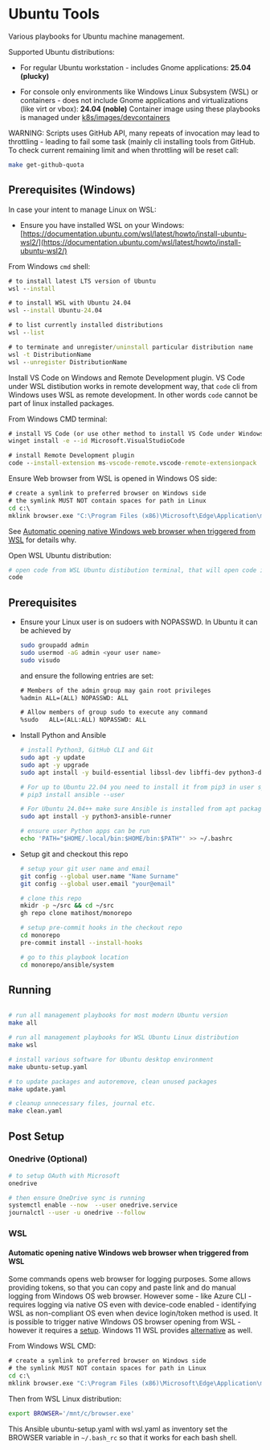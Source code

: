 # Ubuntu Tools

Various playbooks for Ubuntu machine management.

Supported Ubuntu distributions:

* For regular Ubuntu workstation - includes Gnome applications: **25.04 (plucky)**

* For console only environments like Windows Linux Subsystem (WSL) or containers - does not include Gnome applications and virtualizations (like virt or vbox): **24.04 (noble)**
Container image using these playbooks is managed under [k8s/images/devcontainers](../../k8s/images/devcontainers/)

WARNING:
Scripts uses GitHub API, many repeats of invocation may lead to throttling - leading to fail some task (mainly cli installing tools from GitHub.
To check current remaining limit and when throttling will be reset call:

```bash
make get-github-quota
```

## Prerequisites (Windows)

In case your intent to manage Linux on WSL:

* Ensure you have installed WSL on your Windows: [https://documentation.ubuntu.com/wsl/latest/howto/install-ubuntu-wsl2/](https://documentation.ubuntu.com/wsl/latest/howto/install-ubuntu-wsl2/)

From Windows `cmd` shell:

```bat
# to install latest LTS version of Ubuntu
wsl --install

# to install WSL with Ubuntu 24.04
wsl --install Ubuntu-24.04

# to list currently installed distributions
wsl --list

# to terminate and unregister/uninstall particular distribution name
wsl -t DistributionName
wsl --unregister DistributionName
```

Install VS Code on Windows and Remote Development plugin.
VS Code under WSL distibution works in remote development way, that `code` cli from Windows uses WSL as remote development.
In other words `code` cannot be part of linux installed packages.

From Windows CMD terminal:

```bat
# install VS Code (or use other method to install VS Code under Windows)
winget install -e --id Microsoft.VisualStudioCode

# install Remote Development plugin
code --install-extension ms-vscode-remote.vscode-remote-extensionpack
```

Ensure Web browser from WSL is opened in Windows OS side:

```bat
# create a symlink to preferred browser on Windows side
# the symlink MUST NOT contain spaces for path in Linux
cd c:\
mklink browser.exe "C:\Program Files (x86)\Microsoft\Edge\Application\msedge.exe"
```

See [Automatic opening native Windows web browser when triggered from WSL](#automatic-opening-native-windows-web-browser-when-triggered-from-wsl) for details why.

Open WSL Ubuntu distribution:

```bash
# open code from WSL Ubuntu distibution terminal, that will open code in Windows connected to WSL
code
```

## Prerequisites

* Ensure your Linux user is on sudoers with NOPASSWD. In Ubuntu it can be achieved by

  ```bash
  sudo groupadd admin
  sudo usermod -aG admin <your user name>
  sudo visudo
  ```

  and ensure the following entries are set:

  ```txt
  # Members of the admin group may gain root privileges
  %admin ALL=(ALL) NOPASSWD: ALL

  # Allow members of group sudo to execute any command
  %sudo   ALL=(ALL:ALL) NOPASSWD: ALL
  ```

* Install Python and Ansible

  ```bash
  # install Python3, GitHub CLI and Git
  sudo apt -y update
  sudo apt -y upgrade
  sudo apt install -y build-essential libssl-dev libffi-dev python3-dev python3-pip gh git

  # For up to Ubuntu 22.04 you need to install it from pip3 in user space to have most modern Ansible version:
  # pip3 install ansible --user

  # For Ubuntu 24.04++ make sure Ansible is installed from apt package manager
  sudo apt install -y python3-ansible-runner

  # ensure user Python apps can be run
  echo 'PATH="$HOME/.local/bin:$HOME/bin:$PATH"' >> ~/.bashrc
  ```

* Setup git and checkout this repo

  ```bash
  # setup your git user name and email
  git config --global user.name "Name Surname"
  git config --global user.email "your@email"

  # clone this repo
  mkidr -p ~/src && cd ~/src
  gh repo clone matihost/monorepo

  # setup pre-commit hooks in the checkout repo
  cd monorepo
  pre-commit install --install-hooks

  # go to this playbook location
  cd monorepo/ansible/system
  ```

## Running

```bash

# run all management playbooks for most modern Ubuntu version
make all

# run all management playbooks for WSL Ubuntu Linux distribution
make wsl

# install various software for Ubuntu desktop environment
make ubuntu-setup.yaml

# to update packages and autoremove, clean unused packages
make update.yaml

# cleanup unnecessary files, journal etc.
make clean.yaml
```

## Post Setup

### Onedrive (Optional)

```bash
# to setup OAuth with Microsoft
onedrive

# then ensure OneDrive sync is running
systemctl enable --now  --user onedrive.service
journalctl --user -u onedrive --follow
```

### WSL

#### Automatic opening native Windows web browser when triggered from WSL

Some commands opens web browser for logging purposes.
Some allows providing tokens, so that you can copy and paste link and do manual logging from Windows OS web browser.
However some - like Azure CLI - requires logging via native OS even with device-code enabled - identifying WSL as non-compliant OS even when device login/token method is used.
It is possible to trigger native WIndows OS browser opening from WSL - however it requires a [setup](https://medium.com/@pcbowers/wsl-windows-10-allow-web-links-to-open-automatically-27bdc53d6f86). Windows 11 WSL provides [alternative](https://bogdan-calapod.github.io/posts/wsl-windows-browser/) as well.

From Windows WSL CMD:

```cmd
# create a symlink to preferred browser on Windows side
# the symlink MUST NOT contain spaces for path in Linux
cd c:\
mklink browser.exe "C:\Program Files (x86)\Microsoft\Edge\Application\msedge.exe"
```

Then from WSL Linux distribution:

```bash
export BROWSER='/mnt/c/browser.exe'
```

This Ansible ubuntu-setup.yaml with wsl.yaml as inventory set the BROWSER variable in `~/.bash_rc` so that it works for each bash shell.
